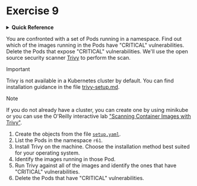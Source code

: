 # Exercise 9

<details>
<summary><b>Quick Reference</b></summary>
<p>

* Namespace: `r61`<br>
* Documentation: [Trivy](https://github.com/aquasecurity/trivy)

</p>
</details>

You are confronted with a set of Pods running in a namespace. Find out which of the images running in the Pods have "CRITICAL" vulnerabilities. Delete the Pods that expose "CRITICAL" vulnerabilities. We'll use the open source security scanner [Trivy](https://github.com/aquasecurity/trivy) to perform the scan.

> [!IMPORTANT]
> Trivy is not available in a Kubernetes cluster by default. You can find installation guidance in the file [trivy-setup.md](./trivy-setup.md).

> [!NOTE]
> If you do not already have a cluster, you can create one by using minikube or you can use the O'Reilly interactive lab ["Scanning Container Images with Trivy"](https://learning.oreilly.com/scenarios/scanning-container-images/9781098149994/).

1. Create the objects from the file [`setup.yaml`](./setup.yaml).
2. List the Pods in the namespace `r61`.
3. Install Trivy on the machine. Choose the installation method best suited for your operating system.
4. Identify the images running in those Pod.
5. Run Trivy against all of the images and identify the ones that have "CRITICAL" vulnerabilities.
6. Delete the Pods that have "CRITICAL" vulnerabilities.
